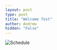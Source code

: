 ```yaml
---
layout: post
type: post
title: "Welcome Test"
author: Andrew
hidden: "False"
---
```

![Schedule](https://media1.tenor.com/m/wquKgvAganEAAAAC/dog-teeth.gif)

